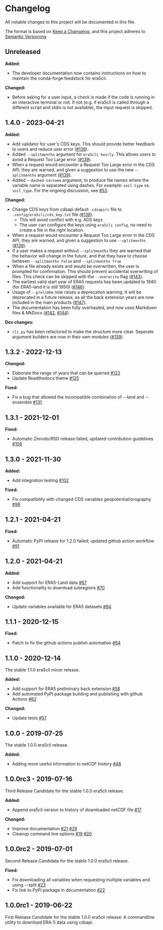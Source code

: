 # Changelog

All notable changes to this project will be documented in this file.

The format is based on [Keep a Changelog](https://keepachangelog.com/en/1.0.0/),
and this project adheres to [Semantic Versioning](https://semver.org/spec/v2.0.0.html).

## Unreleased
**Added:**

- The developer documentation now contains instructions on how to maintain the conda-forge feedstock for era5cli.

**Changed:**
 
 - Before asking for a user input, a check is made if the code is running in an interactive terminal or not. If not (e.g. if era5cli is called through a different script and stdin is not available), the input request is skipped.


## 1.4.0 - 2023-04-21
**Added:**

 - Add validator for user's CDS keys. This should provide better feedback to users and reduce user error ([#138](https://github.com/eWaterCycle/era5cli/pull/138)).
 - Added `--splitmonths` argument for `era5cli hourly`. This allows users to avoid a Request Too Large error ([#139](https://github.com/eWaterCycle/era5cli/pull/139)).
 - When a request would encounter a Request Too Large error in the CDS API, they are warned, and given a suggestion to use the new `--splitmonths` argument ([#139](https://github.com/eWaterCycle/era5cli/pull/139)).
 - Added -`-dashed-varname` argument, to produce file names where the variable name is separated using dashes. For example: `soil-type` vs. `soil_type`. For the ongoing discussion, see [#53](https://github.com/eWaterCycle/era5cli/issues/53).

**Changed:**

 - Change CDS keys from cdsapi default `.cdsapirc` file to `.config/era5cli/cds_key.txt` file ([#138](https://github.com/eWaterCycle/era5cli/pull/138)).
   - This will avoid conflict with e.g. ADS keys
   - The user can configure the keys using `era5cli config`, no need to create a file in the right location.
 - When a request would encounter a Request Too Large error in the CDS API, they are warned, and given a suggestion to use `--splitmonths` ([#139](https://github.com/eWaterCycle/era5cli/pull/139)).
 - If a user makes a request without `--splitmonths` they are warned that the behavior will change in the future, and that they have to choose between `--splitmonths False` and `--splitmonths True`
 - When a file already exists and would be overwritten, the user is prompted for confirmation. This should prevent accidental overwriting of files. This check can be skipped with the `--overwrite` flag ([#143](https://github.com/eWaterCycle/era5cli/pull/143)).
 - The earliest valid start year of ERA5 requests has been updated to 1940 (for ERA5-land it is still 1950) ([#146](https://github.com/eWaterCycle/era5cli/pull/146)).
 - Usage of `--prelimbe` now raises a deprecation warning. It will be deprecated in a future release, as all the back extension years are now included in the main products ([#147](https://github.com/eWaterCycle/era5cli/pull/147)).
 - The documentation has been fully overhauled, and now uses Markdown files & MkDocs ([#142](https://github.com/eWaterCycle/era5cli/pull/142), [#144](https://github.com/eWaterCycle/era5cli/pull/144)).

**Dev changes:**

 - `cli.py` has been refactored to make the structure more clear. Seperate argument builders are now in their own modules ([#139](https://github.com/eWaterCycle/era5cli/pull/139)).

## 1.3.2 - 2022-12-13
**Changed:**

 - Elaborate the range of years that can be queried [#123](https://github.com/eWaterCycle/era5cli/pull/123)
 - Update Readthedocs theme [#125](https://github.com/eWaterCycle/era5cli/pull/125)

**Fixed:**

 - Fix a bug that allowed the incompatible combination of --land and --ensemble [#131](https://github.com/eWaterCycle/era5cli/pull/131)


## 1.3.1 - 2021-12-01
**Fixed:**

 - Automatic Zenodo/RSD release failed; updated contribution guidelines [#106](https://github.com/eWaterCycle/era5cli/pull/106)

## 1.3.0 - 2021-11-30
**Added:**

 - Add integration testing [#102](https://github.com/eWaterCycle/era5cli/pull/102)

**Fixed:**

 - Fix compatibility with changed CDS variables geopotential/orography [#98](https://github.com/eWaterCycle/era5cli/pull/98)

## 1.2.1 - 2021-04-21
**Fixed:**

 - Automatic PyPI release for 1.2.0 failed; updated github action workflow [#91](https://github.com/eWaterCycle/era5cli/pull/91)

## 1.2.0 - 2021-04-21
**Added:**

 - Add support for ERA5-Land data [#67](https://github.com/eWaterCycle/era5cli/pull/67)
 - Add functionality to download subregions [#70](https://github.com/eWaterCycle/era5cli/pull/70)

**Changed:**

 - Update variables available for ERA5 datasets [#84](https://github.com/eWaterCycle/era5cli/pull/84)

## 1.1.1 - 2020-12-15
**Fixed:**

 - Patch to fix the github actions publish automation [#64](https://github.com/eWaterCycle/era5cli/pull/64)

## 1.1.0 - 2020-12-14
The stable 1.1.0 era5cli minor release.

**Added:**

 - Add support for ERA5 preliminary back extension [#58](https://github.com/eWaterCycle/era5cli/pull/58)
 - Add automated PyPI package building and publishing with github Actions [#62](https://github.com/eWaterCycle/era5cli/pull/62)

**Changed:**

 - Update tests [#57](https://github.com/eWaterCycle/era5cli/pull/57)

## 1.0.0 - 2019-07-25
The stable 1.0.0 era5cli release.

**Added:**

 - Adding more useful information to netCDF history [#48](https://github.com/eWaterCycle/era5cli/pull/48)

## 1.0.0rc3 - 2019-07-16
Third Release Candidate for the stable 1.0.0 era5cli release.

**Added:**

 - Append era5cli version to history of downloaded netCDF file [#17](https://github.com/eWaterCycle/era5cli/issues/17)

**Changed:**

 - Improve documentation [#21](https://github.com/eWaterCycle/era5cli/issues/21) [#29](https://github.com/eWaterCycle/era5cli/issues/29)
 - Cleanup command line options [#19](https://github.com/eWaterCycle/era5cli/issues/19) [#20](https://github.com/eWaterCycle/era5cli/issues/20)

## 1.0.0rc2 - 2019-07-01
Second Release Candidate for the stable 1.0.0 era5cli release.

**Fixed:**

 - Fix downloading all variables when requesting multiple variables and using --split [#23](https://github.com/eWaterCycle/era5cli/issues/23)
 - Fix link to PyPI package in documentation [#22](https://github.com/eWaterCycle/era5cli/issues/22)

## 1.0.0rc1 - 2019-06-22
First Release Candidate for the stable 1.0.0 era5cli release: A commandline utility to download ERA-5 data using cdsapi.
